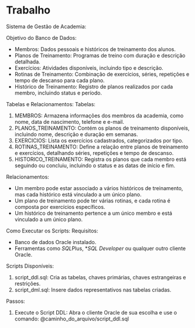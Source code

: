 # Trabalho
Sistema de Gestão de Academia:

Objetivo do Banco de Dados:
* Membros: Dados pessoais e históricos de treinamento dos alunos.
* Planos de Treinamento: Programas de treino com duração e descrição detalhada.
* Exercícios: Atividades disponíveis, incluindo tipo e descrição.
* Rotinas de Treinamento: Combinação de exercícios, séries, repetições e tempo de descanso para cada plano.
* Histórico de Treinamento: Registro de planos realizados por cada membro, incluindo status e período.

Tabelas e Relacionamentos:
Tabelas:
1. MEMBROS: Armazena informações dos membros da academia, como nome, data de nascimento, telefone e e-mail.
2. PLANOS_TREINAMENTO: Contém os planos de treinamento disponíveis, incluindo nome, descrição e duração em semanas.
3. EXERCICIOS: Lista os exercícios cadastrados, categorizados por tipo.
4. ROTINAS_TREINAMENTO: Define a relação entre planos de treinamento e exercícios, detalhando séries, repetições e tempo de descanso.
5. HISTORICO_TREINAMENTO: Registra os planos que cada membro está seguindo ou concluiu, incluindo o status e as datas de início e fim.

Relacionamentos:
* Um membro pode estar associado a vários históricos de treinamento, mas cada histórico está vinculado a um único plano.
* Um plano de treinamento pode ter várias rotinas, e cada rotina é composta por exercícios específicos.
* Um histórico de treinamento pertence a um único membro e está vinculado a um único plano.

Como Executar os Scripts:
Requisitos:
* Banco de dados Oracle instalado.
* Ferramentas como *SQL*Plus, **SQL Developer* ou qualquer outro cliente Oracle.

Scripts Disponíveis:
1. script_ddl.sql: Cria as tabelas, chaves primárias, chaves estrangeiras e restrições.
2. script_dml.sql: Insere dados representativos nas tabelas criadas.

Passos:
1. Execute o Script DDL:
   Abra o cliente Oracle de sua escolha e use o comando: @caminho_do_arquivo/script_ddl.sql
